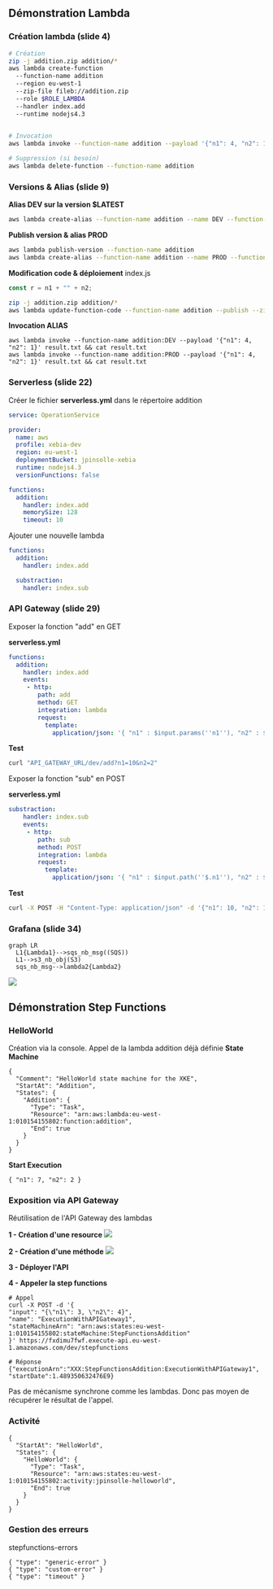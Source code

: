 

## Démonstration Lambda


### Création lambda (slide 4)
````bash
# Création
zip -j addition.zip addition/*
aws lambda create-function 
  --function-name addition 
  --region eu-west-1 
  --zip-file fileb://addition.zip 
  --role $ROLE_LAMBDA 
  --handler index.add 
  --runtime nodejs4.3
  

# Invocation
aws lambda invoke --function-name addition --payload '{"n1": 4, "n2": 1}' result.txt && cat result.txt

# Suppression (si besoin)
aws lambda delete-function --function-name addition
````


### Versions & Alias (slide 9)

**Alias DEV sur la version $LATEST**
````bash
aws lambda create-alias --function-name addition --name DEV --function-version \$LATEST
````

**Publish version & alias PROD**
````bash
aws lambda publish-version --function-name addition
aws lambda create-alias --function-name addition --name PROD --function-version 3
````

**Modification code & déploiement**
index.js
````javascript
const r = n1 + "" + n2;
````

````bash
zip -j addition.zip addition/*
aws lambda update-function-code --function-name addition --publish --zip-file fileb://addition.zip
````


**Invocation ALIAS**
````
aws lambda invoke --function-name addition:DEV --payload '{"n1": 4, "n2": 1}' result.txt && cat result.txt
aws lambda invoke --function-name addition:PROD --payload '{"n1": 4, "n2": 1}' result.txt && cat result.txt
````

### Serverless (slide 22)
Créer le fichier **serverless.yml** dans le répertoire addition

````yaml
service: OperationService

provider:
  name: aws
  profile: xebia-dev
  region: eu-west-1
  deploymentBucket: jpinsolle-xebia
  runtime: nodejs4.3
  versionFunctions: false

functions:
  addition:
    handler: index.add
    memorySize: 128
    timeout: 10
````

Ajouter une nouvelle lambda

````yaml
functions:
  addition:
    handler: index.add

  substraction:
    handler: index.sub
````

### API Gateway (slide 29)

Exposer la fonction "add" en GET

**serverless.yml**
````yml
functions:
  addition:
    handler: index.add
    events:
     - http:
        path: add
        method: GET
        integration: lambda
        request:
          template:
            application/json: '{ "n1" : $input.params(''n1''), "n2" : $input.params(''n2'') }'
````

**Test**
````bash
curl "API_GATEWAY_URL/dev/add?n1=10&n2=2"
````


Exposer la fonction "sub" en POST

**serverless.yml**
````yaml
substraction:
    handler: index.sub
    events:
     - http:
        path: sub
        method: POST
        integration: lambda
        request:
          template:
            application/json: '{ "n1" : $input.path(''$.n1''), "n2" : $input.path(''$.n2'') }'
````


**Test**
````bash
curl -X POST -H "Content-Type: application/json" -d '{"n1": 10, "n2": 1}' API_GATEWAY_URL/dev/sub
````

### Grafana (slide 34)

````
graph LR
  L1{Lambda1}-->sqs_nb_msg((SQS))
  L1-->s3_nb_obj(S3)
  sqs_nb_msg-->lambda2{Lambda2}
````

![](grafana-metrics.png)


## Démonstration Step Functions

### HelloWorld
Création via la console. Appel de la lambda addition déjà définie
**State Machine**
````
{
  "Comment": "HelloWorld state machine for the XKE",
  "StartAt": "Addition",
  "States": {
    "Addition": {
      "Type": "Task",
      "Resource": "arn:aws:lambda:eu-west-1:010154155802:function:addition",
      "End": true
    }
  }
}
````

**Start Execution**
````
{ "n1": 7, "n2": 2 }
````


### Exposition via API Gateway
Réutilisation de l'API Gateway des lambdas

**1 - Création d'une resource**
![](stepfunctions-createresource.png)

**2 - Création d'une méthode**
![](stepfunctions-createmethod.png)

**3 - Déployer l'API**

**4 - Appeler la step functions**
````
# Appel
curl -X POST -d '{
"input": "{\"n1\": 3, \"n2\": 4}",
"name": "ExecutionWithAPIGateway1",
"stateMachineArn": "arn:aws:states:eu-west-1:010154155802:stateMachine:StepFunctionsAddition"
}' https://fxdimu7fwf.execute-api.eu-west-1.amazonaws.com/dev/stepfunctions

# Réponse
{"executionArn":"XXX:StepFunctionsAddition:ExecutionWithAPIGateway1", "startDate":1.489350632476E9}
````

Pas de mécanisme synchrone comme les lambdas. Donc pas moyen de récupérer le résultat de l'appel.

### Activité
````
{
  "StartAt": "HelloWorld",
  "States": {
    "HelloWorld": {
      "Type": "Task",
      "Resource": "arn:aws:states:eu-west-1:010154155802:activity:jpinsolle-helloworld",
      "End": true
    }
  }
}

````

### Gestion des erreurs

stepfunctions-errors
````
{ "type": "generic-error" }
{ "type": "custom-error" }
{ "type": "timeout" }
````